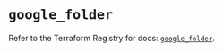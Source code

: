 # `google_folder`

Refer to the Terraform Registry for docs: [`google_folder`](https://registry.terraform.io/providers/hashicorp/google-beta/6.24.0/docs/resources/google_folder).
